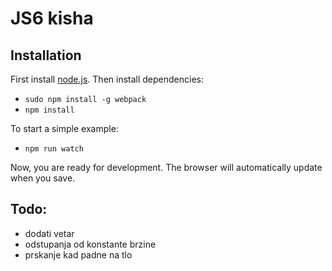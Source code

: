 # JS6 kisha

## <a name="Installation"></a>Installation ##

First install  [node.js](https://nodejs.org). Then install dependencies:
* `sudo npm install -g webpack`
* `npm install`

To start a simple example:
* `npm run watch`

Now, you are ready for development. The browser will automatically update when you save.

## Todo:
* dodati vetar
* odstupanja od konstante brzine
* prskanje kad padne na tlo
